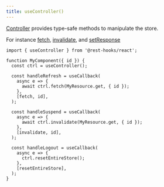 ```yaml
---
title: useController()
---
```


<head>
  <title>useController() - Imperative Controls for Rest Hooks</title>
  <meta name="docsearch:pagerank" content="10"/>
</head>

[Controller](./Controller.md) provides type-safe methods to manipulate the store.

For instance [fetch](./Controller.md#fetch), [invalidate](./Controller.md#invalidate),
and [setResponse](./Controller.md#setResponse)

```tsx
import { useController } from '@rest-hooks/react';

function MyComponent({ id }) {
  const ctrl = useController();

  const handleRefresh = useCallback(
    async e => {
      await ctrl.fetch(MyResource.get, { id });
    },
    [fetch, id],
  );

  const handleSuspend = useCallback(
    async e => {
      await ctrl.invalidate(MyResource.get, { id });
    },
    [invalidate, id],
  );

  const handleLogout = useCallback(
    async e => {
      ctrl.resetEntireStore();
    },
    [resetEntireStore],
  );
}
```
